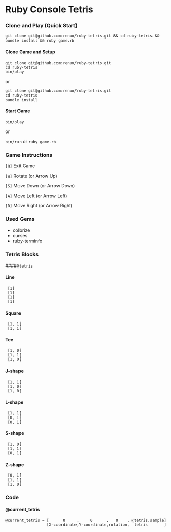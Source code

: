 # Ruby Console Tetris

### Clone and Play (Quick Start)

```
git clone git@github.com:renuo/ruby-tetris.git && cd ruby-tetris && bundle install && ruby game.rb
```

#### Clone Game and Setup

```
git clone git@github.com:renuo/ruby-tetris.git
cd ruby-tetris
bin/play
```

or

```
git clone git@github.com:renuo/ruby-tetris.git
cd ruby-tetris
bundle install
```

#### Start Game

```
bin/play
```

or 

`bin/run` or `ruby game.rb`

### Game Instructions

`[Q]` Exit Game

`[W]` Rotate (or Arrow Up)

`[S]` Move Down (or Arrow Down)

`[A]` Move Left (or Arrow Left)

`[D]` Move Right (or Arrow Right)

### Used Gems
* colorize
* curses
* ruby-terminfo

### Tetris Blocks
####`@tetris`

#### Line
```
 [1]
 [1]
 [1]
 [1]
```
#### Square
```
 [1, 1]
 [1, 1]
 ```
#### Tee
```
 [1, 0]
 [1, 1]
 [1, 0]
 ```
#### J-shape
```
 [1, 1]
 [1, 0]
 [1, 0]
 ```
#### L-shape
```
 [1, 1]
 [0, 1]
 [0, 1]
 ```
#### S-shape
```
 [1, 0]
 [1, 1]
 [0, 1]
```
#### Z-shape
```
 [0, 1]
 [1, 1]
 [1, 0]
```
 
### Code
 
#### @current_tetris

```
@current_tetris = [      0     ,     0      ,   0    , @tetris.sample]
                  [X-coordinate,Y-coordinate,rotation,  tetris       ]
```